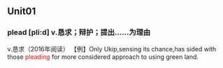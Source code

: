 ## Unit01
### plead [pli:d] v.恳求；辩护；提出……为理由
v.恳求（2016年阅读）
【例】Only Ukip,sensing its chance,has sided with those <font color='red'>pleading</font> for more considered approach to using green land.